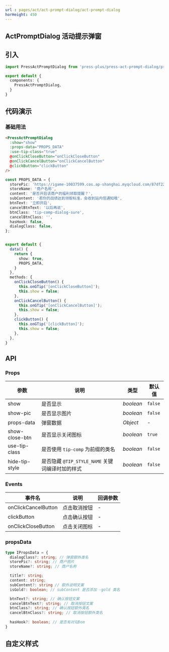 ```yaml
---
url : pages/act/act-prompt-dialog/act-prompt-dialog
horHeight: 450
---
```


## ActPromptDialog 活动提示弹窗


## 引入

```ts
import PressActPromptDialog from 'press-plus/press-act-prompt-dialog/press-act-prompt-dialog';

export default {
  components: {
    PressActPromptDialog,
  }
}
```

## 代码演示

### 基础用法

```html
<PressActPromptDialog
  :show="show"
  :props-data="PROPS_DATA"
  :use-tip-class="true"
  @onClickCloseButton="onClickCloseButton"
  @onClickCancelButton="onClickCancelButton"
  @clickButton="clickButton"
/>
```

```ts
const PROPS_DATA = {
  storePic: 'https://igame-10037599.cos.ap-shanghai.myqcloud.com/87df22ce-af9a-9a40-a36e-462999144c68.png',
  storeName: '商户名称',
  content: '是否开启该商户的福利领取提醒？',
  subContent: '若你的战绩达到领取标准，会收到站内信通知哦',
  btnText: '立即开启',
  cancelBtnText: '以后再说',
  btnClass: 'tip-comp-dialog-sure',
  cancelBtnClass: '',
  hasHook: false,
  dialogClass: false,
};


export default {
  data() {
    return {
      show: true,
      PROPS_DATA,
    }
  },
  methods: {
    onClickCloseButton() {
      this.onGTip('[onClickCloseButton]');
      this.show = false;
    },
    onClickCancelButton() {
      this.onGTip('[onClickCancelButton]');
      this.show = false;
    },
    clickButton() {
      this.onGTip('[clickButton]');
      this.show = false;
    },
  },
}
```

## API

### Props

| 参数           | 说明                                            | 类型      | 默认值  |
| -------------- | ----------------------------------------------- | --------- | ------- |
| show           | 是否显示                                        | _boolean_ | `false` |
| show-pic       | 是否显示图片                                    | _boolean_ | `false` |
| props-data     | 弹窗数据                                        | _Object_  | -       |
| show-close-btn | 是否显示关闭图标                                | _boolean_ | `true`  |
| use-tip-class  | 是否使用 `tip-comp` 为前缀的类名                | _boolean_ | `false` |
| hide-tip-style | 是否隐藏 `@TIP_STYLE_NAME` 关键词编译时加的样式 | _boolean_ | `false` |


### Events

| 事件名              | 说明         | 回调参数 |
| ------------------- | ------------ | -------- |
| onClickCancelButton | 点击取消按钮 | -        |
| clickButton         | 点击确认按钮 | -        |
| onClickCloseButton  | 点击关闭图标 | -        |

### propsData

```ts
type IPropsData = {
  dialogClass?: string; // 弹窗额外类名
  storePic?: string; // 商户图片
  storeName?: string; // 商户名称

  title?: string;
  content: string;
  subContent?: string // 额外说明文案
  isGold?: boolean; // subContent 是否添加 -gold 类名

  btnText?: string; // 确认按钮文案
  cancelBtnText?: string; // 取消按钮文案
  btnClass?: string; // 确认按钮额外类名
  cancelBtnClass?: string; // 取消按钮额外类名
  
  hasHook?: boolean; // 是否有对勾Dom
}
```

## 自定义样式

<custom-style />

